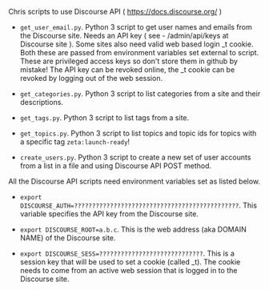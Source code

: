 Chris scripts to use Discourse API ( https://docs.discourse.org/ )

  - ```get_user_email.py```.
    Python 3 script to get user names and emails from the Discourse site.
    Needs an API key ( see - /admin/api/keys at Discourse site ).
    Some sites also need valid web based login _t cookie.
    Both these are passed from environment variables set external
    to script. These are privileged access keys so don't store them in github by mistake! 
    The API key can be revoked online, the _t cookie can be revoked by logging out of
    the web session.

   - ```get_categories.py```. Python 3 script to list categories from a site and their descriptions.
   
   - ```get_tags.py```. Python 3 script to list tags from a site.
   
   - ```get_topics.py```. Python 3 script to list topics and topic ids for topics with a specific tag ```zeta:launch-ready```!

   - ```create_users.py```. Python 3 script to create a new set of user accounts from a list in a file and using Discourse API POST method.

 All the Discourse API scripts need environment variables set as listed below. 

   -   ```export DISCOURSE_AUTH=??????????????????????????????????????????????```. This variable
       specifies the API key from the Discourse site.

   -   ```export DISCOURSE_ROOT=a.b.c```. This is the web address (aka DOMAIN NAME) of the Discourse
       site.

   -   ```export DISCOURSE_SESS=?????????????????????????????```. This is a session key that will
       be used to set a cookie (called _t). The cookie needs to come from an active web session
       that is logged in to the Discourse site.

